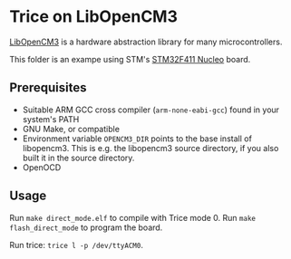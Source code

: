 # Trice on LibOpenCM3

[LibOpenCM3](https://libopencm3.org/) is a hardware abstraction library
for many microcontrollers.

This folder is an exampe using STM's
[STM32F411 Nucleo](https://www.st.com/en/evaluation-tools/nucleo-f411re.html) board.

## Prerequisites
 - Suitable ARM GCC cross compiler (`arm-none-eabi-gcc`) found in your system's PATH
 - GNU Make, or compatible
 - Environment variable `OPENCM3_DIR` points to the base install of libopencm3.
   This is e.g. the libopencm3 source directory, if you also built it in the source directory.
 - OpenOCD

## Usage

Run `make direct_mode.elf` to compile with Trice mode 0.
Run `make flash_direct_mode` to program the board.

Run trice: `trice l -p /dev/ttyACM0`.

